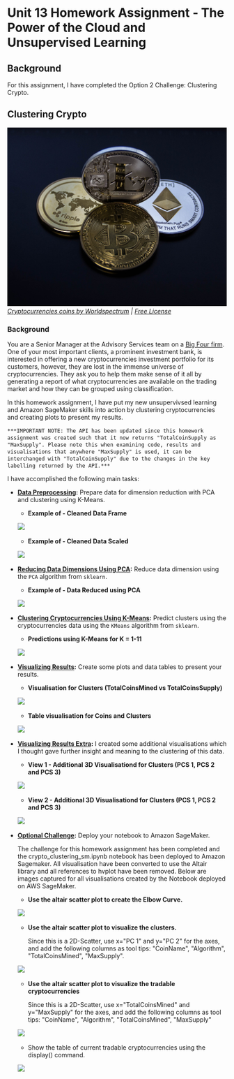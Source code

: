 # Unit 13 Homework Assignment - The Power of the Cloud and Unsupervised Learning

## Background

For this assignment, I have completed the Option 2 Challenge: Clustering Crypto.

## Clustering Crypto

![Cryptocurrencies coins](Images/cryptocurrencies-coins.jpg)
_[Cryptocurrencies coins by Worldspectrum](https://www.pexels.com/@worldspectrum?utm_content=attributionCopyText&utm_medium=referral&utm_source=pexels) | [Free License](https://www.pexels.com/photo-license/)_

### Background

You are a Senior Manager at the Advisory Services team on a [Big Four firm](https://en.wikipedia.org/wiki/Big_Four_accounting_firms). One of your most important clients, a prominent investment bank, is interested in offering a new cryptocurrencies investment portfolio for its customers, however, they are lost in the immense universe of cryptocurrencies. They ask you to help them make sense of it all by generating a report of what cryptocurrencies are available on the trading market and how they can be grouped using classification.  

In this homework assignment, I have put my new unsupervivsed learning and Amazon SageMaker skills into action by clustering cryptocurrencies and creating plots to present my results.

    ***IMPORTANT NOTE: The API has been updated since this homework assignment was created such that it now returns "TotalCoinSupply as "MaxSupply". Please note this when examining code, results and visualisations that anywhere "MaxSupply" is used, it can be interchanged with "TotalCoinSupply" due to the changes in the key labelling returned by the API.*** 

I have accomplished the following main tasks:

* **[Data Preprocessing](#Data-Preprocessing):** Prepare data for dimension reduction with PCA and clustering using K-Means.

  - **Example of - Cleaned Data Frame**

  ![](https://github.com/apfreeman/unit13-challenge/blob/main/Images/clean_df.PNG?raw=true)

  - **Example of - Cleaned Data Scaled**

  ![](https://github.com/apfreeman/unit13-challenge/blob/main/Images/clean_scaled_df.PNG?raw=true)

* **[Reducing Data Dimensions Using PCA](#Reducing-Data-Dimensions-Using-PCA):** Reduce data dimension using the `PCA` algorithm from `sklearn`.

  - **Example of - Data Reduced using PCA**

  ![](https://github.com/apfreeman/unit13-challenge/blob/main/Images/pcs_df.PNG?raw=true)

* **[Clustering Cryptocurrencies Using K-Means](#Clustering-Cryptocurrencies-Using-K-Means):** Predict clusters using the cryptocurrencies data using the `KMeans` algorithm from `sklearn`.

  - **Predictions using K-Means for K = 1-11**

  ![](https://github.com/apfreeman/unit13-challenge/blob/main/Images/Elbow_Curve.PNG?raw=true)

* **[Visualizing Results](#Visualizing-Results):** Create some plots and data tables to present your results.

  - **Visualisation for Clusters (TotalCoinsMined vs TotalCoinsSupply)**

  ![](https://github.com/apfreeman/unit13-challenge/blob/main/Images/Clusters_TCM_vs_TCS.png?raw=true)

  - **Table visualisation for Coins and Clusters**

   ![](https://github.com/apfreeman/unit13-challenge/blob/main/Images/crypto_class_table.PNG?raw=true)

* **[Visualizing Results Extra](#Visualizing-Results):** I created some additional visualisations which I thought gave further insight and meaning to the clustering of this data. 

  - **View 1 - Additional 3D Visualisationd for Clusters (PCS 1, PCS 2 and PCS 3)**

  ![](https://github.com/apfreeman/unit13-challenge/blob/main/Images/Clusters_PC1_PC2_PC3_view1.png?raw=true)

  - **View 2 - Additional 3D Visualisationd for Clusters (PCS 1, PCS 2 and PCS 3)**

  ![](https://github.com/apfreeman/unit13-challenge/blob/main/Images/Clusters_PC1_PC2_PC3_view2.png?raw=true)


* **[Optional Challenge](#Optional-Challenge):** Deploy your notebook to Amazon SageMaker. 

  The challenge for this homework assignment has been completed and the crypto_clustering_sm.ipynb notebook has been deployed to Amazon Sagemaker. All visualisation have been converted to use the Altair library and all references to hvplot have been removed. Below are images captured for all visualisations created by the Notebook deployed on AWS SageMaker.

  - **Use the altair scatter plot to create the Elbow Curve.**

  ![](https://github.com/apfreeman/unit13-challenge/blob/main/Images/altair_elbow_curve.png?raw=true)

  - **Use the altair scatter plot to visualize the clusters.** 
  
    Since this is a 2D-Scatter, use x="PC 1" and y="PC 2" for the axes, and add the following columns as tool tips: "CoinName", "Algorithm", "TotalCoinsMined", "MaxSupply".

  ![](https://github.com/apfreeman/unit13-challenge/blob/main/Images/Altair_Clusters_PC1_vs_PC2.png?raw=true)

  - **Use the altair scatter plot to visualize the tradable cryptocurrencies**
  
    Since this is a 2D-Scatter, use x="TotalCoinsMined" and y="MaxSupply" for the axes,  and add the following columns as tool tips: "CoinName", "Algorithm", "TotalCoinsMined", "MaxSupply"

  ![](https://github.com/apfreeman/unit13-challenge/blob/main/Images/Altair_Clusters_TCM_vs_TCS.png?raw=true)

  - Show the table of current tradable cryptocurrencies using the display() command.

  ![](https://github.com/apfreeman/unit13-challenge/blob/main/Images/crypto_class_table_using_display.PNG?raw=true)

